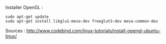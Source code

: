 Installer OpenGL :
```
sudo apt-get update
sudo apt-get install libglu1-mesa-dev freeglut3-dev mesa-common-dev
```
Sources :
http://www.codebind.com/linux-tutorials/install-opengl-ubuntu-linux/